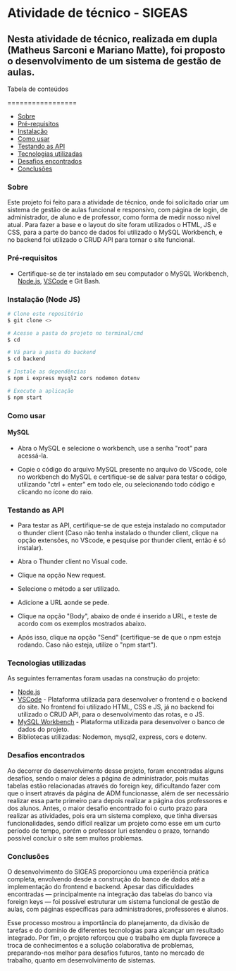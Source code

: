 # Atividade de técnico - SIGEAS
## Nesta atividade de técnico, realizada em dupla (Matheus Sarconi e Mariano Matte), foi proposto o desenvolvimento de um sistema de gestão de aulas.

Tabela de conteúdos

=================

<!--ts-->
   * [Sobre](#sobre)
   * [Pré-requisitos](#pre-requisitos)
   * [Instalação](#instalacao)
   * [Como usar](#como-usar)
   * [Testando as API](#testando-api)
   * [Tecnologias utilizadas](#tecnologias)
   * [Desafios encontrados](#desafios-encontrados)
   * [Conclusões](#conclusoes)
<!--te-->


### Sobre

Este projeto foi feito para a atividade de técnico, onde foi solicitado criar um sistema de gestão de aulas funcional e responsivo, com página de login, de administrador, de aluno e de professor, como forma de medir nosso nível atual. Para fazer a base e o layout do site foram utilizados o HTML, JS e CSS, para a parte do banco de dados foi utilizado o MySQL Workbench, e no backend foi utilizado o CRUD API para tornar o site funcional.


### Pré-requisitos

- Certifique-se de ter instalado em seu computador o MySQL Workbench, [Node.js](https://nodejs.org/en/), [VSCode](https://code.visualstudio.com/) e Git Bash.

### Instalação (Node JS)

```bash
# Clone este repositório
$ git clone <>

# Acesse a pasta do projeto no terminal/cmd
$ cd 

# Vá para a pasta do backend
$ cd backend

# Instale as dependências
$ npm i express mysql2 cors nodemon dotenv

# Execute a aplicação
$ npm start


```

### Como usar

#### MySQL
- Abra o MySQL e selecione o workbench, use a senha "root" para acessá-la.

- Copie o código do arquivo MySQL presente no arquivo do VScode, cole no workbench do MySQL e certifique-se de salvar para testar o código, utilizando "ctrl + enter" em todo ele, ou selecionando todo código e clicando no ícone do raio.

### Testando as API

- Para testar as API, certifique-se de que esteja instalado no computador o thunder client (Caso não tenha instalado o thunder client, clique na opção extensões, no VScode, e pesquise por thunder client, então é só instalar).

- Abra o Thunder client no Visual code.

- Clique na opção New request.

- Selecione o método a ser utilizado.

- Adicione a URL aonde se pede.

- Clique na opção "Body", abaixo de onde é inserido a URL, e teste de acordo com os exemplos mostrados abaixo.

- Após isso, clique na opção "Send" (certifique-se de que o npm esteja rodando. Caso não esteja, utilize o "npm start").


### Tecnologias utilizadas

As seguintes ferramentas foram usadas na construção do projeto:

- [Node.js](https://nodejs.org/en/)
- [VSCode](https://code.visualstudio.com/) - Plataforma utilizada para desenvolver o frontend e o backend do site. No frontend foi utilizado HTML, CSS e JS, já no backend foi utilizado o CRUD API, para o desenvolvimento das rotas, e o JS.
- [MySQL Workbench](https://https://www.mysql.com/) - Plataforma utilizada para desenvolver o banco de dados do projeto.
- Bibliotecas utilizadas: Nodemon, mysql2, express, cors e dotenv.


### Desafios encontrados

Ao decorrer do desenvolvimento desse projeto, foram encontradas alguns desafios, sendo o maior deles a página de administrador, pois muitas tabelas estão relacionadas através do foreign key, dificultando fazer com que o insert através da página de ADM funcionasse, além de ser necessário realizar essa parte primeiro para depois realizar a página dos professores e dos alunos. Antes, o maior desafio encontrado foi o curto prazo para realizar as atividades, pois era um sistema complexo, que tinha diversas funcionalidades, sendo difícil realizar um projeto como esse em um curto período de tempo, porém o professor Iuri estendeu o prazo, tornando possível concluir o site sem muitos problemas.


### Conclusões

O desenvolvimento do SIGEAS proporcionou uma experiência prática completa, envolvendo desde a construção do banco de dados até a implementação do frontend e backend. Apesar das dificuldades encontradas — principalmente na integração das tabelas do banco via foreign keys — foi possível estruturar um sistema funcional de gestão de aulas, com páginas específicas para administradores, professores e alunos.

Esse processo mostrou a importância do planejamento, da divisão de tarefas e do domínio de diferentes tecnologias para alcançar um resultado integrado. Por fim, o projeto reforçou que o trabalho em dupla favorece a troca de conhecimentos e a solução colaborativa de problemas, preparando-nos melhor para desafios futuros, tanto no mercado de trabalho, quanto em desenvolvimento de sistemas.